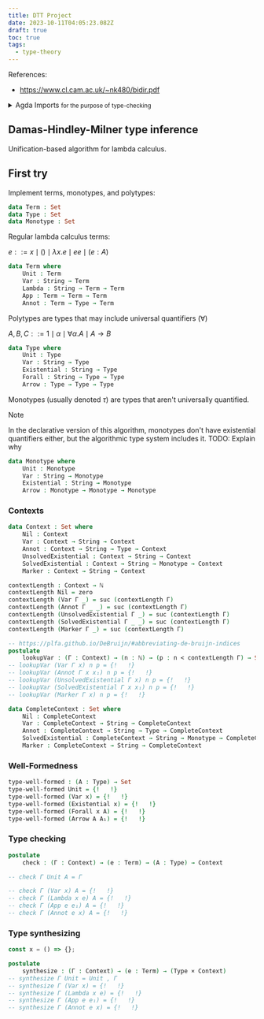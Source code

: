 ```yaml
---
title: DTT Project
date: 2023-10-11T04:05:23.082Z
draft: true
toc: true
tags:
  - type-theory
---
```


References:

- https://www.cl.cam.ac.uk/~nk480/bidir.pdf

<details>
  <summary>
    Agda Imports
    <small>for the purpose of type-checking</small>
  </summary>

```agda
{-# OPTIONS --allow-unsolved-metas --allow-incomplete-matches #-}
open import Data.Nat
open import Data.Product
open import Data.String hiding (_<_)
open import Relation.Nullary using (Dec)
open import Relation.Nullary.Decidable using (True; toWitness)
```

</details>

## Damas-Hindley-Milner type inference

Unification-based algorithm for lambda calculus.

## First try

Implement terms, monotypes, and polytypes:

```agda
data Term : Set
data Type : Set
data Monotype : Set
```

Regular lambda calculus terms:

$e ::= x \mid () \mid \lambda x. e \mid e e \mid (e : A)$

```agda
data Term where
    Unit : Term
    Var : String → Term
    Lambda : String → Term → Term
    App : Term → Term → Term
    Annot : Term → Type → Term
```

Polytypes are types that may include universal quantifiers ($\forall$)

$A, B, C ::= 1 \mid \alpha \mid \forall \alpha. A \mid A \rightarrow B$

```agda
data Type where
    Unit : Type
    Var : String → Type
    Existential : String → Type
    Forall : String → Type → Type
    Arrow : Type → Type → Type
```

Monotypes (usually denoted $\tau$) are types that aren't universally quantified.

> [!NOTE]
> In the declarative version of this algorithm, monotypes don't have existential quantifiers either,
> but the algorithmic type system includes it.
> TODO: Explain why

```agda
data Monotype where
    Unit : Monotype
    Var : String → Monotype
    Existential : String → Monotype
    Arrow : Monotype → Monotype → Monotype
```

### Contexts

```agda
data Context : Set where
    Nil : Context
    Var : Context → String → Context
    Annot : Context → String → Type → Context
    UnsolvedExistential : Context → String → Context
    SolvedExistential : Context → String → Monotype → Context
    Marker : Context → String → Context

contextLength : Context → ℕ
contextLength Nil = zero
contextLength (Var Γ _) = suc (contextLength Γ)
contextLength (Annot Γ _ _) = suc (contextLength Γ)
contextLength (UnsolvedExistential Γ _) = suc (contextLength Γ)
contextLength (SolvedExistential Γ _ _) = suc (contextLength Γ)
contextLength (Marker Γ _) = suc (contextLength Γ)

-- https://plfa.github.io/DeBruijn/#abbreviating-de-bruijn-indices
postulate
    lookupVar : (Γ : Context) → (n : ℕ) → (p : n < contextLength Γ) → Set
-- lookupVar (Var Γ x) n p = {!   !}
-- lookupVar (Annot Γ x x₁) n p = {!   !}
-- lookupVar (UnsolvedExistential Γ x) n p = {!   !}
-- lookupVar (SolvedExistential Γ x x₁) n p = {!   !}
-- lookupVar (Marker Γ x) n p = {!   !}

data CompleteContext : Set where
    Nil : CompleteContext
    Var : CompleteContext → String → CompleteContext
    Annot : CompleteContext → String → Type → CompleteContext
    SolvedExistential : CompleteContext → String → Monotype → CompleteContext
    Marker : CompleteContext → String → CompleteContext
```

### Well-Formedness

```agda
type-well-formed : (A : Type) → Set
type-well-formed Unit = {!   !}
type-well-formed (Var x) = {!   !}
type-well-formed (Existential x) = {!   !}
type-well-formed (Forall x A) = {!   !}
type-well-formed (Arrow A A₁) = {!   !}
```

### Type checking

```agda
postulate
    check : (Γ : Context) → (e : Term) → (A : Type) → Context
```

```agda
-- check Γ Unit A = Γ
```

```agda
-- check Γ (Var x) A = {!   !}
-- check Γ (Lambda x e) A = {!   !}
-- check Γ (App e e₁) A = {!   !}
-- check Γ (Annot e x) A = {!   !}
```

### Type synthesizing

```js
const x = () => {};
```

```agda
postulate
    synthesize : (Γ : Context) → (e : Term) → (Type × Context)
-- synthesize Γ Unit = Unit , Γ
-- synthesize Γ (Var x) = {!   !}
-- synthesize Γ (Lambda x e) = {!   !}
-- synthesize Γ (App e e₁) = {!   !}
-- synthesize Γ (Annot e x) = {!   !}
```
